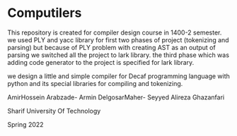 # Computilers
This repository is created for compiler design course in 1400-2 semester.
we used PLY and yacc library for first two phases of project (tokenizing and parsing) but because of PLY problem with creating AST as an output of parsing we switched all the project to lark library. the third phase which was adding code generator to the project is specified for lark library.

we design a little and simple compiler for Decaf programming language with python and its special libraries for compiling and tokenizing.


AmirHossein Arabzade-
Armin DelgosarMaher-
Seyyed Alireza Ghazanfari

Sharif University Of Technology

Spring 2022
